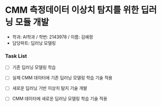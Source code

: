 # CMM 측정데이터 이상치 탐지를 위한 딥러닝 모듈 개발

- 학과: AI학과 / 학번: 2143978 / 이름: 김예령
- 담당파트: 딥러닝 모델링

### Task List

- [ ] 기존 딥러닝 모델링 학습
- [ ] 실제 CMM 데이터에 기존 딥러닝 모델링 학습 기술 적용
- [ ] 새로운 딥러닝 기반 이상치 탐지 기술 개발
- [ ] CMM 데이터에 새로운 딥러닝 모델링 학습 기술 적용

